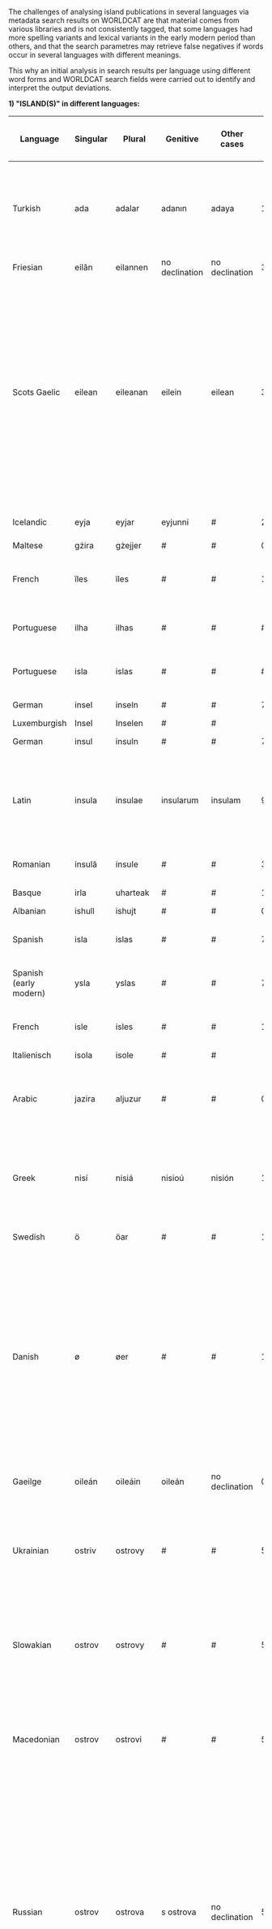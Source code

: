 The challenges of analysing island publications in several languages via metadata search results on WORLDCAT are that material comes from various libraries and is not consistently tagged, that some languages had more spelling variants and lexical variants in the early modern period than others, and that the search parametres may retrieve false negatives if words occur in several languages with different meanings.

This why an initial analysis in search results per language using different word forms and WORLDCAT search fields were carried out to identify and interpret the output deviations.

**1) "ISLAND(S)" in different languages:**

| Language               | Singular | Plural   | Genitive       | Other cases    | ti: 1600-1800: all | su: 1600-1800: all | ti: own language | su: own language    | su: English search | National catalogue       | Results national  | Comments                                                                                                                                                                                                                                                                                                                                                                                                                                                   |
| ---------------------- | -------- | -------- | -------------- | -------------- | ------------------ | ------------------ | ---------------- | ------------------- | ------------------ | ------------------------ | ----------------- | ---------------------------------------------------------------------------------------------------------------------------------------------------------------------------------------------------------------------------------------------------------------------------------------------------------------------------------------------------------------------------------------------------------------------------------------------------------- |
| Turkish                | ada      | adalar   | adanın         | adaya          | 172                | 47                 | 4                | 0                   | 1                  | #                        | #                 | No Ottoman Turkish words are tagged in modern Turkish. 3 works in Ottoman Turkish were found with modern titles. 41 results in title search have no defined language.                                                                                                                                                                                                                                                                                      |
| Friesian               | eilân    | eilannen | no declination | no declination | 3                  | 2                  | 0                | 0                   | 0                  | #                        | #                 |                                                                                                                                                                                                                                                                                                                                                                                                                                                            |
| Scots Gaelic           | eilean   | eileanan | eilein         | eilean         | 3                  | 2                  | 3                | 0                   |                    | Jisc Library Hub         | 9                 | Two of the books were printed in Duneidin, one in Glasgow. The oldest work listed is: Comh-chruinneachidh orannaigh Gaidhealach, le Raonuill MacDomhnuill, aunn 'n Eilean Eigg. Vol. I., by Ronald MacDonald, of the Isle of Eigg.; Angus MacGillivray, of MacGillivray; Duneidiunn : Clo-bhuailt ann le Walter Ruddiman, M, DCC, LXXVI. \[1776\]                                                                                                          |
| Icelandic              | eyja     | eyjar    | eyjunni        | #              | 2                  | 0                  | 0                | 0                   | 32                 | #                        | #                 | Both results are in fact written in Danish.                                                                                                                                                                                                                                                                                                                                                                                                                |
| Maltese                | gżira    | gżejjer  | #              | #              | 0                  | 0                  | 0                | 0                   | 0                  | #                        | #                 |                                                                                                                                                                                                                                                                                                                                                                                                                                                            |
| French                 | îles     | îles     | #              | #              | 154,334            | 17,394             | 72721            | 10349               | 1817               | BNF catalogue générale   | 19363             | Results for "isle" still include many results in English?? SUDOC has only 1127 results?                                                                                                                                                                                                                                                                                                                                                                    |
| Portuguese             | ilha     | ilhas    | #              | #              | #                  | #                  | #                | #                   | 40                 | PORBASE                  | \> 5218           | Most results are in Spanish, partly tagged in Portuguese.                                                                                                                                                                                                                                                                                                                                                                                                  |
| Portuguese             | isla     | islas    | #              | #              | #                  | #                  | #                | #                   | 40                 | PORBASE                  | \> 5218           | Most results are in Spanish, partly tagged in Portuguese.                                                                                                                                                                                                                                                                                                                                                                                                  |
| German                 | insel    | inseln   | #              | #              | 7,121              | 1,205              | 6303             | 119                 | 441                | K10plus                  | 2.326             | 370 items have no identified language!                                                                                                                                                                                                                                                                                                                                                                                                                     |
| Luxemburgish           | Insel    | Inselen  | #              | #              |                    |                    |                  |                     | 0                  | #                        | #                 |                                                                                                                                                                                                                                                                                                                                                                                                                                                            |
| German                 | insul    | insuln   | #              | #              | 7,121              | 1,205              | 6303             | 119                 | 441                | K10plus                  | 2.326             | 370 items have no identified language!                                                                                                                                                                                                                                                                                                                                                                                                                     |
| Latin                  | insula   | insulae  | insularum      | insulam        | 9,356              | 8                  | 5707             | 4                   | 742                | #                        | #                 | Inclusion of different cases makes a huge difference in title search by circa 3000 items! On the other hand, no library uses tags in Latin.                                                                                                                                                                                                                                                                                                                |
| Romanian               | insulă   | insule   | #              | #              | 3,150              | 5                  | 0                | 0                   | 0                  | #                        | #                 | The majority of results in title search are in Latin.                                                                                                                                                                                                                                                                                                                                                                                                      |
| Basque                 | irla     | uharteak | #              | #              | 1                  | 0                  | 0                | 0                   | 0                  | #                        | #                 | The only result found is in Spanish.                                                                                                                                                                                                                                                                                                                                                                                                                       |
| Albanian               | ishull   | ishujt   | #              | #              | 0                  | 0                  | 0                | 0                   | 0                  | #                        | #                 |                                                                                                                                                                                                                                                                                                                                                                                                                                                            |
| Spanish                | isla     | islas    | #              | #              | 7,822              | 1,136              | 5502             | 563                 | 315                | Spanish National LIbrary | 2517              | Catálogo Colectivo REBIUN: Interner Fehler beim Verbindungsaufbau.                                                                                                                                                                                                                                                                                                                                                                                         |
| Spanish (early modern) | ysla     | yslas    | #              | #              | 7,822              | 1,136              | 5502             | 563                 | 315                | Spanish National LIbrary | 2517              | Catálogo Colectivo REBIUN: Interner Fehler beim Verbindungsaufbau.                                                                                                                                                                                                                                                                                                                                                                                         |
| French                 | isle     | isles    | #              | #              | 154,334            | 17,394             | 72721            | 10349               | 1817               | BNF catalogue générale   | 19363             | Catálogo Colectivo REBIUN: Interner Fehler beim Verbindungsaufbau.                                                                                                                                                                                                                                                                                                                                                                                         |
| Italienisch            | isola    | isole    | #              | #              |                    |                    |                  |                     | 295                | #                        | #                 |                                                                                                                                                                                                                                                                                                                                                                                                                                                            |
| Arabic                 | jazira   | aljuzur  | #              | #              | 0                  | 0                  | 0                | 0                   | 2                  | #                        | #                 | PROBLEM: early modern Arabic may have used different words. Transliterations of non-Latin script may vary!!                                                                                                                                                                                                                                                                                                                                                |
| Greek                  | nisí     | nisiá    | nisioú         | nisión         | 1,721              | 87                 | 10               | 0                   | 3                  | #                        | #                 | Greek includes old and modern Greek. One result was in Ottoman Turkish plus Latin. Inclusion of all cases did not affect the search results.                                                                                                                                                                                                                                                                                                               |
| Swedish                | ö        | öar      | #              | #              | 137,308            | 12,339             | 1647             | 6                   | 17                 | #                        | #                 | PROBLEM: result list retrieves "ö" in many contexts.                                                                                                                                                                                                                                                                                                                                                                                                       |
| Danish                 | ø        | øer      | #              | #              | 137,443            | 12,684             | 501              | 88                  | 279                | #                        | #                 | 125 results are in Scottish Gaelic, using "o" in the title in the meaning of "from". Oldest Danish book: En kort dog fuldstændig Historie, af en Islænder ved Navn Arne Joensen, som Anno 1747 kom i Laug med et underjordisk Fruentimmer, og Derefter blev lykkeligen frelset af Hendes Snare, \[S.l.\], trykt i dette Aar.                                                                                                                               |
| Gaeilge                | oileán   | oileáin  | oileán         | no declination | 0                  | 0                  | 0                | 0                   | 0                  | #                        | #                 | PROBLEM: prior to the 20th century, Irish spelling was not normalised.                                                                                                                                                                                                                                                                                                                                                                                     |
| Ukrainian              | ostriv   | ostrovy  | #              | #              | 50                 | 15                 | 0                | 0                   | 0                  | #                        | #                 | Results are Russian, Hebrew or in Western languages. Several results in English, Dutch etc. were tagged with slawic island names and thus showed up in the result list.                                                                                                                                                                                                                                                                                    |
| Slowakian              | ostrov   | ostrovy  | #              | #              | 50                 | 15                 | 0                | 0                   | 0                  | #                        | #                 | Results are Russian, Hebrew or in Western languages. Several results in English, Dutch etc. were tagged with slawic island names and thus showed up in the result list.                                                                                                                                                                                                                                                                                    |
| Macedonian             | ostrov   | ostrovi  | #              | #              | 50                 | 15                 | 0                | 0                   | 0                  | #                        | #                 | Results are Russian, Hebrew or in Western languages. Several results in English, Dutch etc. were tagged with slawic island names and thus showed up in the result list.                                                                                                                                                                                                                                                                                    |
| Russian                | ostrov   | ostrova  | s ostrova      | no declination | 50                 | 15                 | 41               | 1                   | 34                 | #                        | #                 | Most of the Russian results were printed in St. Petersburg. The oldest Russian result listed is the map "Kniga glagolemai︠a︡ kosmografii︠a︡ perevedena bystʹ s rimskago i︠a︡zyka v neī opisany gosudarstva i zemli i znatnye ostrova i v kotoroĭ chasti zhivut katorie li︠u︡di", \[Russia\] : \[publisher not identified\], \[17--\]. Several results in English, Dutch etc. were tagged with slawic island names and thus showed up in the result list. |
| Czech                  | ostrov   | ostrovy  | #              | #              | 50                 | 15                 | 0                | 0                   | 0                  | #                        | #                 | Results are Russian, Hebrew or in Western languages. Several results in English, Dutch etc. were tagged with slawic island names and thus showed up in the result list.                                                                                                                                                                                                                                                                                    |
| Bosnian                | ostrvo   | ostrva   | #              | #              | 0                  | 0                  | 0                | 0                   | 0                  | #                        | #                 | No library catalogues from Bosnia included?                                                                                                                                                                                                                                                                                                                                                                                                                |
| Serbian                | ostrvo   | ostrva   | #              | #              | 0                  | 0                  | 0                | 0                   | 0                  | #                        | #                 | No library catalogues from Serbia included?                                                                                                                                                                                                                                                                                                                                                                                                                |
| Slowenian              | otok     | otoki    | #              | #              | 4                  | 7                  | 0                | 0                   | 0                  | #                        | #                 | All results are foreign results in Slowenian libraries. The languages retrieved are Polish, Japanese and Mongolian.                                                                                                                                                                                                                                                                                                                                        |
| Croatian               | otok     | otoci    | s otoka        | #              | 4                  | 7                  | 0                | 0                   | 0                  | #                        | #                 | All results are foreign results in Slowenian libraries. The languages retrieved are Polish, Japanese and Mongolian.                                                                                                                                                                                                                                                                                                                                        |
| Norwegian              | øy       | øyer     | #              | #              | 2,789              | 110                | 1                | 1                   | 1                  | #                        | #                 | Oldest result: Christiani VI. has lineas offert<br>Autor: Jens Aalborg; Joh Fr Clasen; Susanne Kraft; Christ Rud Müller; Ole Camstrup; Joh Bald Rud Heber; C Sehestedt; N Sass; J Posth; Hans Bloch; J G Obbenhausen; Thom Jensen; Ped Sparkiær; N Feddersen, Verlag: Christianiæ, 1733. The subject result is: Sogneprestenes manntall 1664-1666, by Øyer prestegjeld (Oppland)<br>                                                                      |
| Estonian               | saar     | saartel  | #              | #              | 512                | 66                 | 0                | 0                   | 0                  | #                        | #                 | Comparatively many Hebrew results on a different topic.                                                                                                                                                                                                                                                                                                                                                                                                    |
| Finnish                | saari    | saarilla | #              | #              | 512                | 66                 | 0                | 0                   | 0                  | #                        | #                 | Comparatively many Hebrew results on a different topic.                                                                                                                                                                                                                                                                                                                                                                                                    |
| Latvian                | sala     | salas    | #              | #              | 4,350              | 6                  | 0                | 0                   | 0                  | #                        | #                 | Mostly Spanish results on different topics. One Ottoman Turkish result on different topic.                                                                                                                                                                                                                                                                                                                                                                 |
| Lithuanian             | sala     | salos    | #              | #              | 4,350              | 6                  | 0                | 0                   | 0                  | #                        | #                 | Mostly Spanish results on different topics. One Ottoman Turkish result on different topic.                                                                                                                                                                                                                                                                                                                                                                 |
| Hungarian              | sziget   | szigetek | #              | #              | 12                 | 17                 | 3                | 2                   | 0                  | #                        | #                 | 8 works are German translations or bilingual publications. One of the Hungarian works is a "Marine map depicting the island of St. Ilona" created in around 1800.                                                                                                                                                                                                                                                                                          |
| Polish                 | wyspa    | wyspy    | z wyspy        | na wyspę       | 24                 | 106                | 15               | 13 with no language | 0                  | #                        | #                 | 14 German results retrieved here are German sources in Polish library catalogues. Inclusion of all cases does not affect the search results.                                                                                                                                                                                                                                                                                                               |
| Ottoman Turkish        |          |          |                | #              |                    |                    |                  |                     | 1                  | #                        | #                 |                                                                                                                                                                                                                                                                                                                                                                                                                                                            |
| English                | island   | islands  | no declination | no declination | 58,742             | 16,849             | 28,763           | 11335               | 11335              | Jisc Library Hub         | 7340 (for island) |                                                                                                                                                                                                                                                                                                                                                                                                                                                            |
| Not defined            | #        | #        | #              | #              | #                  | #                  | #                | #                   | 612                | #                        | #                 |                                                                                                                                                                                                                                                                                                                                                                                                                                                            |
| Dutch                  | eiland   | eilanden | van het eiland | no declination | 1,782              | 136                | 1154             | 65                  | 482                | #                        | #                 |                                                                                                                                                                                                                                                                                                                                                                                                                                                            |
| Multilingual           | #        | #        | #              | #              | #                  | #                  | #                | #                   | 162                | #                        | #                 |                                                                                                                                                                                                                                                                                                                                                                                                                                                            |
| Hebrew                 | #        | #        | #              | #              | #                  | #                  | #                | #                   | 10                 | #                        | #                 |                                                                                                                                                                                                                                                                                                                                                                                                                                                            |
| Catalonian             | illa     | illes    | #              | #              | 4,943              | 188                | 5                | 5                   | 3                  | #                        | #                 | The vast majority of results are in Spanish and Latin but come with Catalonian tags.                                                                                                                                                                                                                                                                                                                                                                       |
| Welsh                  | ynys     | ynysoedd | no declination | no declination | 53                 | 20                 | 35               | 20                  | 1                  | Jisc Library Hub         | 51                | All works that are not Welsh are map / landscape engravings that include Welsh island / place names in English titles.                                                                                                                                                                                                                                                                                                                                     |
| Church slawonic        | #        | #        | #              | #              | #                  | #                  | #                | #                   | 1                  | #                        | #                 |                                                                                                                                                                                                                                                                                                                                                                                                                                                            |
| Faröisch               | #        | #        | #              | #              | #                  | #                  | #                | #                   | 1                  | #                        | #                 |                                                                                                                                                                                                                                                                                                                                                                                                                                                            |
| Old Norse              | #        | #        | #              | #              | #                  | #                  | #                | #                   | 1                  | #                        | #                 |    

**2) Results for specific ISLAND NAMES:**

In order to identify the best query structure, the following manual searches were carried out in Worldcat:

|Query|Number of all results between 1600 and 1800|Number of German results|Oldest result|
|---|---|---|---|
|kw: island OR insula |52722|1123|Riddarholmskyrkan från nordost, by Erik Dahlbergh, ca. 1600|
|kw: island|49237|982|Portraits of Juan Rodriguez Cabrillo and Sebastian Viscaino, ca.1540 & ca.1600|   
|su: island|15103|405|Samling af Kort af forskellige kartografer fra det 16. århundrede, 22: Saxonum regionis quatenus eius gentis ... [Danmark, syd], by Christian Sgorothenus et al., ca. 1600|   
|su: islands|15103|405|Samling af Kort af forskellige kartografer fra det 16. århundrede, 22: Saxonum regionis quatenus eius gentis ... [Danmark, syd], by Christian Sgorothenus et al., ca. 1600|
|su: island OR insula|15107|405|Samling af Kort af forskellige kartografer fra det 16. århundrede, 22: Saxonum regionis quatenus eius gentis ... [Danmark, syd], by Christian Sgorothenus et al., ca. 1600|
|su: insel|440|52|Polvs arcticvs siue tract[us] septentrionalis, by Matthias Quad and Johannes Bussemacher, Coloniæ/Köln: Ex officina typographica Jani Bussemechers, 1600|
|su: insel OR island|15522|455|Samling af Kort af forskellige kartografer fra det 16. århundrede, 22: Saxonum regionis quatenus eius gentis ... [Danmark, syd], by Christian Sgorothenus et al., ca. 1600|
|su: Zypern|5483|1044||
|su: Cyprus|47103|850||
|su: Crete|745|21|Candie. Par Beaulieu (Map, ca. 1600)|
|su: Creta|40|1|Candia, by Philippe Galle and Abraham Ortelius and Jan Baptista Vrients, Antuerpiae, apud Ioannem Bapt. Urientium, 1601|
|su: Candia|83|1|Spaggia della città di Candia (1612)|
|su: Islands Maps Early Works to 1800|2159|||
|su: insul OR insula OR isle OR insel OR island OR inseln OR insuln OR isola OR ilha|17554|538|Samling af Kort af forskellige kartografer fra det 16. århundrede, 22: Saxonum regionis quatenus eius gentis ... [Danmark, syd], by Christian Sgorothenus et al., ca. 1600|
|kw: insul OR insula OR isle OR insel OR island OR inseln OR insuln OR isola OR ilha|95376|7696|Riddarholmskyrkan från nordost, by Erik Dahlbergh, ca. 1600|
|ti: insul OR insula OR isle OR insel OR island OR inseln OR insuln OR isola OR ilha|59923|6598|Riddarholmskyrkan från nordost, by Erik Dahlbergh, ca. 1600|
|ti:/su: insul OR insula OR isle OR insel OR island OR inseln OR insuln OR isola OR ilha|58567|5391|Riddarholmskyrkan från nordost, by Erik Dahlbergh, ca. 1600|

3) Deductions for the best possible QUERY STRUCTURE:

Using island terms in different languages or island names as "subjects" (su:) retrieved lower and vastly different results. The **gap between "title" and "subject" results** was greatest in **French** where the title search retrieved nearly seven times as many results, possibly because terms like "îsle de France" are very frequent in French texts of the early modern period. The comparative search in **national library catalogues** was in most languages half-way between the WORLDCAT results for "title" and "subject" searches.

"Keyword" searches (kw:) retrieved **three times as many results** as XXX searches, but here, too, the search language made a difference. Also, "keyword" searches in WORLDCAT consider all fields including publication places and does tend to retrieve too many false negatives:

<quote>Keyword, kw:, coffee or tea and house+

[keyword searches: publication year, ISBN, geographic codes, map data, and all the information found in the Author, Title, Notes, Publisher, Publisher location, and Subject indexes]</quote>

Latin books entitled **"de insulis"** can only be found via direct title search as most Latin items in WORLDCAT do not have any keywords or tags at all. 

In general, missing metadata in the catalogues of the owning libraries influence the search results. This is why the "title" search (ti:) is the most reliable option if island terms from all relevant languages are included. (ti:) and (su:) cannot be combined through "OR", which is why combined searches in title and subject lower the result output. As the statistics would be distorted if languages are counted although their island terms are NOT part of the (ti:) search, the analysis had to be limited to the **Romanesque langages as well as German, English, Dutch and Gaelic**:

'''insul+OR+insula+OR+isle+OR+insel+OR+island+OR+inseln+OR+insuln+OR+isola+oileán'''

The **Scandinavian languages** had to be selected separately because their island names could be read as invidual characters in words rather than words of their own. In addition, the **Swedish National Library Catalogue"** was manually searched for additional works.

**Slawonic languages** were widely absent in the first place and a check in the Polish national library catalogue revealed that most island works from the early modern period kept in Polish institutions are foreign language works. 

**Ottoman Turkish** works from the **Turkish National Library Catalogue** turned out to be irrelevant for the research project.
